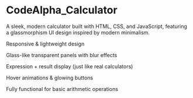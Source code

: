 # CodeAlpha_Calculator
A sleek, modern calculator built with HTML, CSS, and JavaScript, featuring a glassmorphism UI design inspired by modern minimalism.

Responsive & lightweight design

Glass-like transparent panels with blur effects

Expression + result display (just like real calculators)

Hover animations & glowing buttons

Fully functional for basic arithmetic operations
